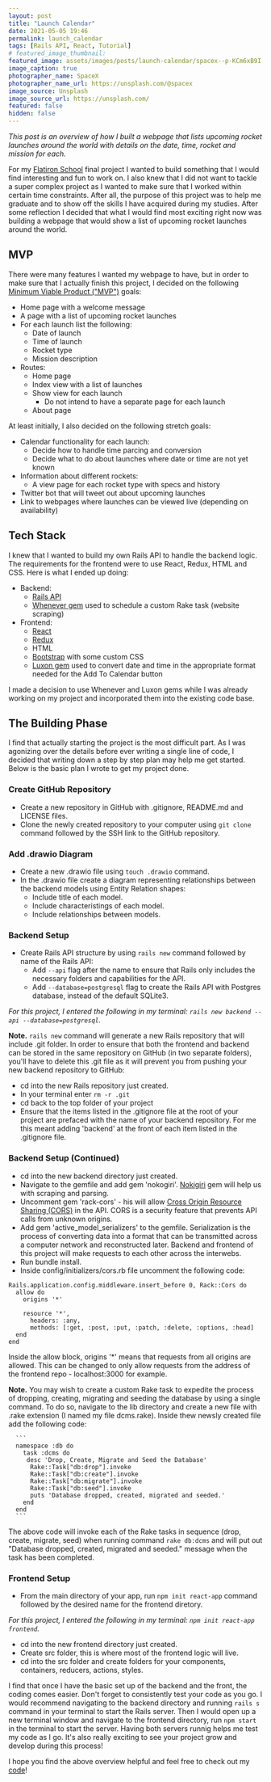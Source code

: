 ```yaml
---
layout: post
title: "Launch Calendar"
date: 2021-05-05 19:46
permalink: launch_calendar
tags: [Rails API, React, Tutorial]
# featured_image_thumbnail:
featured_image: assets/images/posts/launch-calendar/spacex--p-KCm6xB9I-unsplash.jpg
image_caption: true
photographer_name: SpaceX
photographer_name_url: https://unsplash.com/@spacex
image_source: Unsplash
image_source_url: https://unsplash.com/
featured: false
hidden: false
---
```


_This post is an overview of how I built a webpage that lists upcoming rocket launches around the world with details on the date, time, rocket and mission for each._

For my [Flatiron School](https://flatironschool.com/welcome-to-flatiron-school/?utm_source=Google&utm_medium=ppc&utm_campaign=12728169839&utm_content=127574231184&utm_term=flatironschool&uqaid=513747011515&CjwKCAjwhMmEBhBwEiwAXwFoEV6tNm3M-Vh9W3Qee6Y6O1ogIZTjsSYSVzsGo9HKE6b7t7VVYgW12xoCQF0QAvD_BwE&gclid=CjwKCAjwhMmEBhBwEiwAXwFoEV6tNm3M-Vh9W3Qee6Y6O1ogIZTjsSYSVzsGo9HKE6b7t7VVYgW12xoCQF0QAvD_BwE) final project I wanted to build something that I would find interesting and fun to work on. I also knew that I did not want to tackle a super complex project as I wanted to make sure that I worked within certain time constraints. After all, the purpose of this project was to help me graduate and to show off the skills I have acquired during my studies. After some reflection I decided that what I would find most exciting right now was building a webpage that would show a list of upcoming rocket launches around the world.

## MVP

There were many features I wanted my webpage to have, but in order to make sure that I actually finish this project, I decided on the following [Minimum Viable Product ("MVP")](https://www.freecodecamp.org/news/minimum-viable-product-between-an-idea-and-the-product/) goals:

- Home page with a welcome message
- A page with a list of upcoming rocket launches
- For each launch list the following:
  - Date of launch
  - Time of launch
  - Rocket type
  - Mission description
- Routes:
  - Home page
  - Index view with a list of launches
  - Show view for each launch
    - Do not intend to have a separate page for each launch
  - About page

At least initially, I also decided on the following stretch goals:

- Calendar functionality for each launch:
  - Decide how to handle time parcing and conversion
  - Decide what to do about launches where date or time are not yet known
- Information about different rockets:
  - A view page for each rocket type with specs and history
- Twitter bot that will tweet out about upcoming launches
- Link to webpages where launches can be viewed live (depending on availability)

## Tech Stack

I knew that I wanted to build my own Rails API to handle the backend logic. The requirements for the frontend were to use React, Redux, HTML and CSS. Here is what I ended up doing:

- Backend:
  - [Rails API](https://guides.rubyonrails.org/api_app.html)
  - [Whenever gem](https://github.com/javan/whenever) used to schedule a custom Rake task (website scraping)
- Frontend:
  - [React](https://github.com/facebook/create-react-app)
  - [Redux](https://redux.js.org/)
  - HTML
  - [Bootstrap](https://getbootstrap.com/docs/3.4/css/) with some custom CSS
  - [Luxon gem](https://github.com/moment/luxon) used to convert date and time in the appropriate format needed for the Add To Calendar button

I made a decision to use Whenever and Luxon gems while I was already working on my project and incorporated them into the existing code base.

## The Building Phase

I find that actually starting the project is the most difficult part. As I was agonizing over the details before ever writing a single line of code, I decided that writing down a step by step plan may help me get started. Below is the basic plan I wrote to get my project done.

### Create GitHub Repository

- Create a new repository in GitHub with .gitignore, README.md and LICENSE files.
- Clone the newly created repository to your computer using `git clone` command followed by the SSH link to the GitHub repository.

### Add .drawio Diagram

- Create a new .drawio file using `touch .drawio` command.
- In the .drawio file create a diagram representing relationships between the backend models using Entity Relation shapes:
  - Include title of each model.
  - Include characteristings of each model.
  - Include relationships between models.

### Backend Setup

- Create Rails API structure by using `rails new` command followed by name of the Rails API:
  - Add `--api` flag after the name to ensure that Rails only includes the necessary folders and capabilities for the API.
  - Add `--database=postgresql` flag to create the Rails API with Postgres database, instead of the default SQLite3.

_For this project, I entered the following in my terminal: `rails new backend --api --database=postgresql`._

**Note.**
`rails new` command will generate a new Rails repository that will include .git folder. In order to ensure that both the frontend and backend can be stored in the same repository on GitHub (in two separate folders), you'll have to delete this .git file as it will prevent you from pushing your new backend repository to GitHub:

- cd into the new Rails repository just created.
- In your terminal enter `rm -r .git`
- cd back to the top folder of your project
- Ensure that the items listed in the .gitignore file at the root of your project are prefaced with the name of your backend repository. For me this meant adding 'backend' at the front of each item listed in the .gitignore file.

### Backend Setup (Continued)

- cd into the new backend directory just created.
- Navigate to the gemfile and add gem 'nokogiri'. [Nokigiri](https://github.com/sparklemotion/nokogiri) gem will help us with scraping and parsing.
- Uncomment gem 'rack-cors' - his will allow [Cross Origin Resource Sharing (CORS)](https://en.wikipedia.org/wiki/Cross-origin_resource_sharing) in the API. CORS is a security feature that prevents API calls from unknown origins.
- Add gem 'active_model_serializers' to the gemfile. Serialization is the process of converting data into a format that can be transmitted across a computer network and reconstructed later. Backend and frontend of this project will make requests to each other across the interwebs.
- Run bundle install.
- Inside config/initializers/cors.rb file uncomment the following code:

```
Rails.application.config.middleware.insert_before 0, Rack::Cors do
  allow do
    origins '*'

    resource '*',
      headers: :any,
      methods: [:get, :post, :put, :patch, :delete, :options, :head]
  end
end
```

Inside the allow block, origins '\*' means that requests from all origins are allowed. This can be changed to only allow requests from the address of the frontend repo - localhost:3000 for example.

**Note.**
You may wish to create a custom Rake task to expedite the process of dropping, creating, migrating and seeding the database by using a single command. To do so, navigate to the lib directory and create a new file with .rake extension (I named my file dcms.rake). Inside thew newsly created file add the following code:

      ```
      namespace :db do
        task :dcms do
         desc 'Drop, Create, Migrate and Seed the Database'
          Rake::Task["db:drop"].invoke
          Rake::Task["db:create"].invoke
          Rake::Task["db:migrate"].invoke
          Rake::Task["db:seed"].invoke
          puts 'Database dropped, created, migrated and seeded.'
        end
      end
      ```

The above code will invoke each of the Rake tasks in sequence (drop, create, migrate, seed) when running command `rake db:dcms` and will put out "Database dropped, created, migrated and seeded." message when the task has been completed.

### Frontend Setup

- From the main directory of your app, run `npm init react-app` command followed by the desired name for the frontend diretory.

_For this project, I entered the following in my terminal: `npm init react-app frontend`._

- cd into the new frontend directory just created.
- Create src folder, this is where most of the frontend logic will live.
- cd into the src folder and create folders for your components, containers, reducers, actions, styles.

I find that once I have the basic set up of the backend and the front, the coding comes easier. Don't forget to consistently test your code as you go. I would recommend navigating to the backend directory and running `rails s` command in your terminal to start the Rails server. Then I would open up a new terminal window and navigate to the frontend directory, run `npm start` in the terminal to start the server. Having both servers runnig helps me test my code as I go. It's also really exciting to see your project grow and develop during this process!

I hope you find the above overview helpful and feel free to check out my [code](https://github.com/tcelovsky/launch-calendar)!
